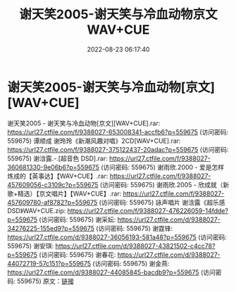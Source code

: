 ﻿---
title: 谢天笑2005-谢天笑与冷血动物京文WAV+CUE
date: 2022-08-23 06:17:40
categories: WAV车载音乐、镜像
tags: 华语中文
---
# 谢天笑2005-谢天笑与冷血动物[京文][WAV+CUE]

谢天笑2005 - 谢天笑与冷血动物[京文][WAV+CUE].rar:
https://url27.ctfile.com/f/9388027-653008341-accfb6?p=559675
(访问密码: 559675)
谭顺成 谢玲玲《新潮风趣对唱》2CD[WAV+CUE].rar: https://url27.ctfile.com/f/9388027-375122437-20adac?p=559675
(访问密码: 559675)
谢浛露.-.[超音色 DSD].rar: https://url27.ctfile.com/f/9388027-360681330-9e06b6?p=559675
(访问密码: 559675)
谢雨欣.2000 - 爱是怎样炼成的【英事达】【WAV+CUE】.rar: https://url27.ctfile.com/f/9388027-457609056-c3109c?p=559675
(访问密码: 559675)
谢雨欣.2005 - 欣成就（新歌+精选）【京文唱片】【WAV+CUE】.rar: https://url27.ctfile.com/f/9388027-457609780-af8782?p=559675
(访问密码: 559675)
詠声唱片 谢浛露《超乐感 DSD》WAV+CUE.zip: https://url27.ctfile.com/f/9388027-476226059-14fdde?p=559675
(访问密码: 559675)
谢采妘: https://url27.ctfile.com/d/9388027-34276225-155ed9?p=559675
(访问密码: 559675)
谢霆锋: https://url27.ctfile.com/d/9388027-36056193-581a48?p=559675
(访问密码: 559675)
谢安琪: https://url27.ctfile.com/d/9388027-43821502-c4cc78?p=559675
(访问密码: 559675)
谢春花: https://url27.ctfile.com/d/9388027-44072719-57c151?p=559675
(访问密码: 559675)
谢金燕: https://url27.ctfile.com/d/9388027-44085845-bacdb9?p=559675
(访问密码: 559675)
原文：[链接](https://blog.sina.com.cn/s/blog_1647c7e7601030z01.html)